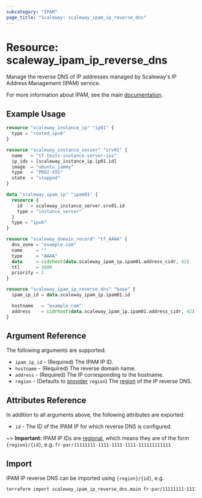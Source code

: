 ```yaml
---
subcategory: "IPAM"
page_title: "Scaleway: scaleway_ipam_ip_reverse_dns"
---
```


# Resource: scaleway_ipam_ip_reverse_dns

Manage the reverse DNS of IP addresses managed by Scaleway's IP Address Management (IPAM) service.

For more information about IPAM, see the main [documentation](https://www.scaleway.com/en/docs/vpc/concepts/#ipam).

## Example Usage

```terraform
resource "scaleway_instance_ip" "ip01" {
  type = "routed_ipv6"
}

resource "scaleway_instance_server" "srv01" {
  name   = "tf-tests-instance-server-ips"
  ip_ids = [scaleway_instance_ip.ip01.id]
  image  = "ubuntu_jammy"
  type   = "PRO2-XXS"
  state  = "stopped"
}

data "scaleway_ipam_ip" "ipam01" {
  resource {
    id   = scaleway_instance_server.srv01.id
    type = "instance_server"
  }
  type = "ipv6"
}

resource "scaleway_domain_record" "tf_AAAA" {
  dns_zone = "example.com"
  name     = ""
  type     = "AAAA"
  data     = cidrhost(data.scaleway_ipam_ip.ipam01.address_cidr, 42)
  ttl      = 3600
  priority = 1
}

resource "scaleway_ipam_ip_reverse_dns" "base" {
  ipam_ip_id = data.scaleway_ipam_ip.ipam01.id

  hostname   = "example.com"
  address    = cidrhost(data.scaleway_ipam_ip.ipam01.address_cidr, 42)
}
```

## Argument Reference

The following arguments are supported:

- `ipam_ip_id` - (Required) The IPAM IP ID.
- `hostname` - (Required) The reverse domain name.
- `address` - (Required) The IP corresponding to the hostname.
- `region` - (Defaults to [provider](../index.md#region) `region`) The [region](../guides/regions_and_zones.md#regions) of the IP reverse DNS.

## Attributes Reference

In addition to all arguments above, the following attributes are exported:

- `id` - The ID of the IPAM IP for which reverse DNS is configured.

~> **Important:** IPAM IP IDs are [regional](../guides/regions_and_zones.md#resource-ids), which means they are of the form `{region}/{id}`, e.g. `fr-par/11111111-1111-1111-1111-111111111111`

## Import

IPAM IP reverse DNS can be imported using `{region}/{id}`, e.g.

```bash
terraform import scaleway_ipam_ip_reverse_dns.main fr-par/11111111-1111-1111-1111-111111111111
```
